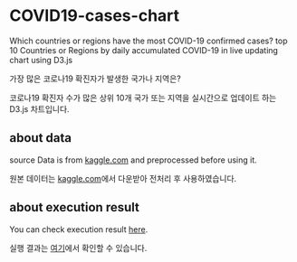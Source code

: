 # COVID19-cases-chart
Which countries or regions have the most COVID-19 confirmed cases?
top 10 Countries or Regions by daily accumulated COVID-19 in live updating chart using D3.js

가장 많은 코로나19 확진자가 발생한 국가나 지역은?

코로나19 확진자 수가 많은 상위 10개 국가 또는 지역을 실시간으로 업데이트 하는 D3.js 차트입니다.

## about data
source Data is from [kaggle.com](https://www.kaggle.com/sudalairajkumar/novel-corona-virus-2019-dataset)
and preprocessed before using it.

원본 데이터는 [kaggle.com](https://www.kaggle.com/sudalairajkumar/novel-corona-virus-2019-dataset)에서 다운받아 전처리 후 사용하였습니다.

## about execution result
You can check execution result [here](https://youtu.be/V8HG3pkxCGI).

실행 결과는 [여기](https://youtu.be/V8HG3pkxCGI)에서 확인할 수 있습니다.
